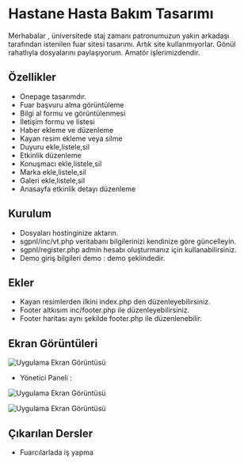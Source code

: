 
# Hastane Hasta Bakım Tasarımı

Merhabalar , üniversitede staj zamanı patronumuzun yakın arkadaşı tarafından istenilen fuar sitesi tasarımı. Artık site kullanmıyorlar. Gönül rahatlıyla dosyalarını paylaşıyorum.
Amatör işlerimizdendir.



## Özellikler
- Onepage tasarımdır.
- Fuar başvuru alma görüntüleme
- Bilgi al formu ve görüntülenmesi
- İletişim formu ve listesi
- Haber ekleme ve düzenleme
- Kayan resim ekleme veya silme
- Duyuru ekle,listele,sil
- Etkinlik düzenleme
- Konuşmacı ekle,listele,sil
- Marka ekle,listele,sil
- Galeri ekle,listele,sil
- Anasayfa etkinlik detayı düzenleme

## Kurulum
- Dosyaları hostinginize aktarın. 
- sgpnl/inc/vt.php veritabanı bilgilerinizi kendinize göre güncelleyin.
- sgpnl/register.php admin hesabı oluşturmanız için kullanabilirsiniz.
- Demo giriş bilgileri demo : demo şeklindedir.
  
## Ekler

- Kayan resimlerden ilkini index.php den düzenleyebilirsiniz.
- Footer altkısım inc/footer.php ile düzenleyebilirsiniz.
- Footer haritası aynı şekilde footer.php ile düzenlenebilir.
## Ekran Görüntüleri

![Uygulama Ekran Görüntüsü](https://i.hizliresim.com/r29v71c.png)

- Yönetici Paneli :


![Uygulama Ekran Görüntüsü](https://i.hizliresim.com/ku6lbqb.png)

![Uygulama Ekran Görüntüsü](https://i.hizliresim.com/ftx9xan.png)

## Çıkarılan Dersler

- Fuarcılarlada iş yapma




  